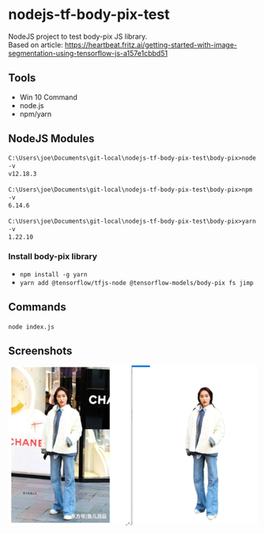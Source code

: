 # nodejs-tf-body-pix-test
NodeJS project to test body-pix JS library.  
Based on article: https://heartbeat.fritz.ai/getting-started-with-image-segmentation-using-tensorflow-js-a157e1cbbd51


## Tools
* Win 10 Command
* node.js
* npm/yarn

## NodeJS Modules
```
C:\Users\joe\Documents\git-local\nodejs-tf-body-pix-test\body-pix>node -v
v12.18.3

C:\Users\joe\Documents\git-local\nodejs-tf-body-pix-test\body-pix>npm -v
6.14.6

C:\Users\joe\Documents\git-local\nodejs-tf-body-pix-test\body-pix>yarn -v
1.22.10
```

### Install body-pix library
* `npm install -g yarn`  
* `yarn add @tensorflow/tfjs-node @tensorflow-models/body-pix fs jimp`

## Commands
`node index.js`


## Screenshots
![](result.png)